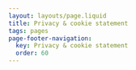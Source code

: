 ```yaml
---
layout: layouts/page.liquid
title: Privacy & cookie statement
tags: pages
page-footer-navigation:
  key: Privacy & cookie statement
  order: 60
---
```

